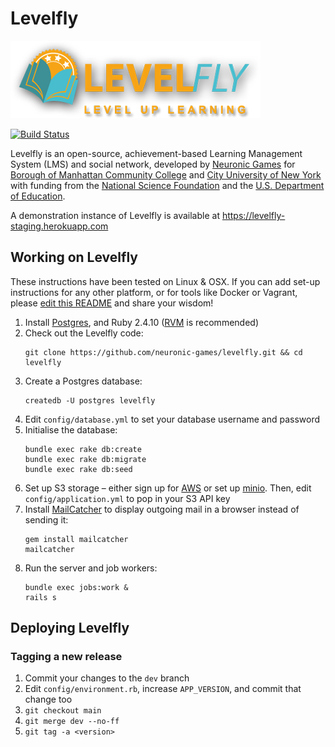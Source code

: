 Levelfly
========

![Levelfly logo](public/images/levelfly_tag.png?raw=true)

[![Build Status](https://drone.neuronic-swarm.autonomic.zone/api/badges/neuronic-games/levelfly/status.svg?ref=refs/heads/staging)](https://drone.neuronic-swarm.autonomic.zone/neuronic-games/levelfly)

Levelfly is an open-source, achievement-based Learning Management System (LMS) and social network, developed by [Neuronic Games][neuronic] for [Borough of Manhattan Community College][bmcc] and [City University of New York][cuny] with funding from the [National Science Foundation][nsf] and the [U.S. Department of Education][us-doe].

A demonstration instance of Levelfly is available at https://levelfly-staging.herokuapp.com

## Working on Levelfly

These instructions have been tested on Linux & OSX. If you can add set-up instructions for any other platform, or for tools like Docker or Vagrant, please [edit this README][editreadme] and share your wisdom!

1. Install [Postgres][postgres], and Ruby 2.4.10 ([RVM][rvm] is recommended)
2. Check out the Levelfly code:
    ```
    git clone https://github.com/neuronic-games/levelfly.git && cd levelfly
    ```
3. Create a Postgres database:
   ```
   createdb -U postgres levelfly
   ```
4. Edit `config/database.yml` to set your database username and password
5. Initialise the database:
    ```
    bundle exec rake db:create
    bundle exec rake db:migrate
    bundle exec rake db:seed
    ```
6. Set up S3 storage – either sign up for [AWS][aws-s3] or set up [minio][minio]. Then, edit `config/application.yml` to pop in your S3 API key
7. Install [MailCatcher][mailcatcher] to display outgoing mail in a browser instead of sending it:
    ```
    gem install mailcatcher
    mailcatcher
    ```
8. Run the server and job workers:
    ```
    bundle exec jobs:work &
    rails s
    ```

## Deploying Levelfly

### Tagging a new release

1. Commit your changes to the `dev` branch
2. Edit `config/environment.rb`, increase `APP_VERSION`, and commit that change
   too
3. `git checkout main`
4. `git merge dev --no-ff`
5. `git tag -a <version>`

[neuronic]: https://neuronicgames.com
[bmcc]: https://www.bmcc.cuny.edu/
[cuny]: http://www.cuny.edu/
[nsf]: https://nsf.gov
[us-doe]: http://www.nsf.gov/
[editreadme]: https://github.com/neuronic-games/levelfly/edit/main/README.md
[rvm]: https://rvm.io/
[aws-s3]: https://aws.amazon.com/s3/
[minio]: https://min.io
[postgres]: https://www.postgresql.org/
[mailcatcher]: https://mailcatcher.me/
